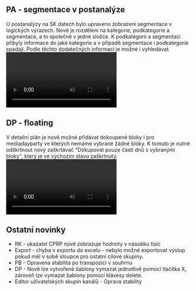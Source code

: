 ﻿---
categories: [fenix]
layout: fenix
---
## PA - segmentace v postanalýze 
U postanalýzy na SK datech bylo upraveno zobrazení segmentace v logických výrazech. 
Nově je rozdělení na kategorie, podkategorie a segmentace, a to společně v jedné složce. 
K podkategorii a segmentaci přibyly informace do jaké kategorie a v případě segmentace i podkategorie spadají. 
Podle těchto dodatečných informací je možné i vyhledávat. 
<video src="{{site.url}}/data/segmentace_SK.mp4" type="video/mp4" controls></video>

## DP - floating 
V detailní plán je nově možné přidávat dokoupené bloky i pro mediadayparty ve kterých nemáme vybrané žádné bloky. 
K tomuto je nutné odškrtnout nový zaškrtávač "Dokupovat pouze části dnů s vybranými bloky", který je ve výchozím stavu zaškrtnutý. 
<video src="{{site.url}}/data/DP_floating.mp4" type="video/mp4" controls></video>

## Ostatní novinky
<ul><li>RK - ukazatel CPRP nově zobrazuje hodnoty v násobku tisíc</li>
<li>Export -  chyba v exportu do excelu - nebylo možné exportovat výstup pokud měl v sobě sloupce pro ostatní cílové skupiny.</li>
<li>PB - Opravena stabilita po transpozici v souhrnu</li>
<li>DP - Nově lze vytvořené šablony vymazat jednotlivě pomocí tlačítka X, zároveň lze vymazat šablony pomocí klávesy delete.</li>
<li>Editor uživatelských skupin kanálů - Oprava stability</li></ul>

